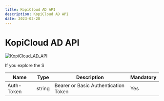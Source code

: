 ```yaml
---
title: KopiCloud AD API
description: KopiCloud AD API
date: 2023-02-28
---
```


# KopiCloud AD API
[![KopiCloud_AD_API](https://img.shields.io/badge/kopiCloud_ad-v1.0+-blueviolet.svg)](https://www.kopicloud-ad-api.com)

If you explore the S

| Name       | Type   | Description                          | Mandatory |
| ---------- | ------ | ------------------------------------ | --------- |
| Auth-Token | string | Bearer or Basic Authentication Token | Yes       |
